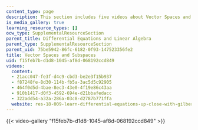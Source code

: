 ```yaml
---
content_type: page
description: This section includes five videos about Vector Spaces and Subspaces.
is_media_gallery: true
learning_resource_types: []
ocw_type: SupplementalResourceSection
parent_title: Differential Equations and Linear Algebra
parent_type: SupplementalResourceSection
parent_uid: 75be5942-86fc-6182-0f93-147523356fe2
title: Vector Spaces and Subspaces
uid: f15feb7b-d1d8-1045-af8d-068192ccd849
videos:
  content:
  - 21acc047-fe3f-d4c9-cbd3-be2e3f15b937
  - f87248fe-8d30-114b-fb5a-3ac5d5c92905
  - 464f0d5d-4bae-8ec3-43e0-4f19e86c43aa
  - 910b1417-d0f3-4592-694e-d21bbafedacc
  - 322add54-a32a-286a-03c8-d2787b771ffa
  website: res-18-009-learn-differential-equations-up-close-with-gilbert-strang-and-cleve-moler-fall-2015
---
```



{{< video-gallery "f15feb7b-d1d8-1045-af8d-068192ccd849" >}}

